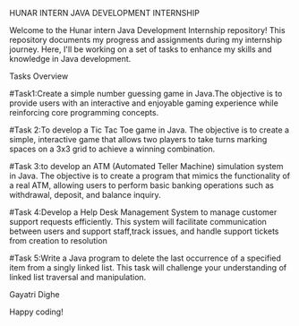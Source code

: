 HUNAR INTERN JAVA DEVELOPMENT INTERNSHIP

Welcome to the Hunar intern Java Development Internship repository! This repository documents my progress and assignments during my internship journey. Here, I'll be working on a set of tasks to enhance my skills and knowledge in Java development.

Tasks Overview

#Task1:Create a simple number guessing game in Java.The objective is to provide users with an interactive and enjoyable gaming experience while reinforcing core programming concepts.

#Task 2:To develop a Tic Tac Toe game in Java. The objective is to create a simple, interactive game that allows two players to take turns marking spaces on a 3x3 grid to achieve a winning combination.

#Task 3:to develop an ATM (Automated Teller Machine) simulation system in Java. The objective is to create a program that mimics the functionality of a real ATM, allowing users to perform basic banking
operations such as withdrawal, deposit, and balance inquiry.

#Task 4:Develop a Help Desk Management System to manage customer support requests efficiently. This system will facilitate communication between users and support staff,track issues, and handle support tickets from creation to resolution

#Task 5:Write a Java program to delete the last occurrence of a specified item from a singly linked list. This task will challenge your understanding of linked list traversal and manipulation.


Gayatri Dighe

Happy coding! 
